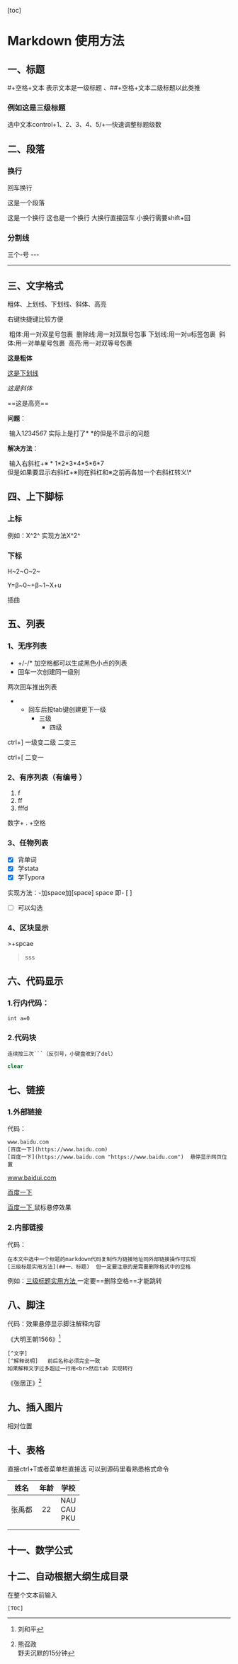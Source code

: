 [toc]

# Markdown 使用方法

## 一、标题

#+空格+文本 表示文本是一级标题 、##+空格+文本二级标题以此类推

### 例如这是三级标题

选中文本control+1、2、3、4、5/+—快速调整标题级数



## 二、段落

### 换行

回车换行

这是一个段落

这是一个换行
这也是一个换行      大换行直接回车 小换行需要shift+回

### 分割线

三个-号      ---

---

## 三、文字格式

粗体、上划线、下划线、斜体、高亮

右键快捷键比较方便

​	粗体:用一对双星号包裹
​	删除线:用一对双飘号包事
​	下划线:用一对u标签包裹
​	斜体:用一对单星号包裹
​	高亮:用一对双等号包裹

**这是粗体**

<u>这是下划线</u>

*这是斜体*

==这是高亮==

**问题**：

​	输入1*2*3*4*5*6*7  实际上是打了* *的但是不显示的问题

**解决方法**：

​	输入右斜杠+※    \* 1\*2\*3\*4\*5\*6\*7    		
​	但是如果要显示右斜杠+※则在斜杠和※之前再各加一个右斜杠转义\\\*



## 四、上下脚标

### 上标

例如：X^2^     实现方法X\^2\^       



### 下标

H~2~O~2~

Y=β~0~+β~1~X+u



插曲

## 五、列表

### 1、无序列表

-  +/-/\* 加空格都可以生成黑色小点的列表
- 回车一次创建同一级别

两次回车推出列表	

- 
  - 回车后按tab键创建更下一级
    - 三级
      - 四级

ctrl+]  一级变二级 二变三

ctrl+[  二变一



### 2、有序列表（有编号 ）

1. f
2. ff
3. fffd

数字+ . +空格



### 3、任物列表

- [x] 背单词
- [x] 学stata
- [x] 学Typora

实现方法：-加space加[space] space 即- [ ] 

- [ ] 可以勾选



### 4、区块显示

>

\>+spcae

> sss



## 六、代码显示

 ### 1.行内代码：

`int a=0`

### 2.代码块

 ``` 
 连续按三次```（反引号，小键盘改到了del）
 ```

```stata
clear
```





## 七、链接

### 1.外部链接

代码：

```
www.baidu.com	
[百度一下](https://www.baidu.com)
[百度一下](https://www.baidu.com "https://www.baidu.com")  悬停显示网页位置
```



www.baidui.com

[百度一下](https://www.baidu.com)

[百度一下 ](https://www.baidu.com "https://www.baidu.com")   鼠标悬停效果

### 2.内部链接

代码：

`````
在本文中选中一个标题的markdown代码复制作为链接地址同外部链接操作可实现
[三级标题实用方法](##一、标题)  但一定要注意的是需要删除格式中的空格
`````



例如：[三级标题实用方法 ](##一、标题)  一定要==删除空格==才能跳转





## 八、脚注

 代码：效果悬停显示脚注解释内容

《大明王朝1566》[^1]

[^1]:刘和平

```
[^文字]
[^解释说明]   前后名称必须完全一致
如果解释文字过多超过一行用<br>然后tab 实现转行
```

《张居正》[^2]

[^2]:熊召政<br>野夫沉默的15分钟

## 九、插入图片

 相对位置



## 十、表格

  直接ctrl+T或者菜单栏直接选 可以到源码里看熟悉格式命令

|  姓名  | 年龄 |         学校          |
| :----: | :--: | :-------------------: |
| 张禹都 |  22  | NAU<br />CAU<br />PKU |
|        |      |                       |
|        |      |                       |





## 十一、数学公式



## 十二、自动根据大纲生成目录

 在整个文本前输入

```
[TOC]
```


